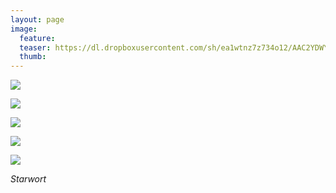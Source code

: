 ```yaml
---
layout: page
image:
  feature:
  teaser: https://dl.dropboxusercontent.com/sh/ea1wtnz7z734o12/AAC2YDWYKuFNbhQcpkQbDw7sa/luontokuvat/kes%C3%A4/4/DS22236-245px.jpg
  thumb:
---
```




[![](https://dl.dropboxusercontent.com/sh/ea1wtnz7z734o12/AADumOCefjckM0A-Fm_loTZxa/luontokuvat/kes%C3%A4/4/DS22232-800px.jpg)](https://dl.dropboxusercontent.com/sh/ea1wtnz7z734o12/AABaUSJOX1VnrDUaGnssm3DTa/luontokuvat/kes%C3%A4/4/DS22232.jpg)

[![](https://dl.dropboxusercontent.com/sh/ea1wtnz7z734o12/AAByIKRZJMfIxl1FkZ9qxjPZa/luontokuvat/kes%C3%A4/4/DS22231-800px.jpg)](https://dl.dropboxusercontent.com/sh/ea1wtnz7z734o12/AAByzMUy-igPp0_Us4SgXxu5a/luontokuvat/kes%C3%A4/4/DS22231.jpg)

[![](https://dl.dropboxusercontent.com/sh/ea1wtnz7z734o12/AABnKxFU9j-Lu1XPlc-1ChQZa/luontokuvat/kes%C3%A4/4/DS22236-800px.jpg)](https://dl.dropboxusercontent.com/sh/ea1wtnz7z734o12/AABO2JFvBrNTnd8ICSCvPffza/luontokuvat/kes%C3%A4/4/DS22236.jpg)

[![](https://dl.dropboxusercontent.com/sh/ea1wtnz7z734o12/AADizbjp1iNhEjxmOWgF_VhGa/luontokuvat/kes%C3%A4/4/DS22237-800px.jpg)](https://dl.dropboxusercontent.com/sh/ea1wtnz7z734o12/AAC-mbsIw3AdrxQDddu3V2Gna/luontokuvat/kes%C3%A4/4/DS22237.jpg)

[![](https://dl.dropboxusercontent.com/sh/ea1wtnz7z734o12/AAATSm3HkMddPrQBOokI2CyOa/luontokuvat/kes%C3%A4/5/DS22714-800px.jpg)](https://dl.dropboxusercontent.com/sh/ea1wtnz7z734o12/AAAiI1hq4UsP3btTXV4dJUCta/luontokuvat/kes%C3%A4/5/DS22714.jpg)

*Starwort*
